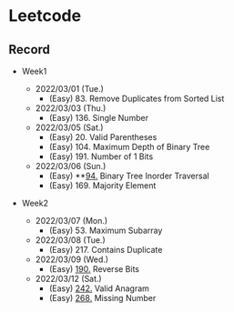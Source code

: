 # Leetcode

## Record

- Week1
  - 2022/03/01 (Tue.)
    - (Easy) 83. Remove Duplicates from Sorted List
  - 2022/03/03 (Thu.)
    - (Easy) 136. Single Number
  - 2022/03/05 (Sat.)
    - (Easy) 20. Valid Parentheses
    - (Easy) 104. Maximum Depth of Binary Tree
    - (Easy) 191. Number of 1 Bits
  - 2022/03/06 (Sun.)
    - (Easy) **[94.](adam_leetcode/easy/94_Binary_Tree_Inorder_Traversal.c) Binary Tree Inorder Traversal 
    - (Easy)  169. Majority Element

- Week2
  - 2022/03/07 (Mon.)
    - (Easy) 53. Maximum Subarray
  - 2022/03/08 (Tue.)
    - (Easy) 217. Contains Duplicate
  - 2022/03/09 (Wed.)
    - (Easy) [190.](adam_leetcode/easy/190_Reverse_Bits.c) Reverse Bits
  - 2022/03/12 (Sat.)
    - (Easy) [242.](adam_leetcode/easy/242_Valid_Anagram.c) Valid Anagram
    - (Easy) [268.](adam_leetcode/easy/268_Missing_Number.c) Missing Number